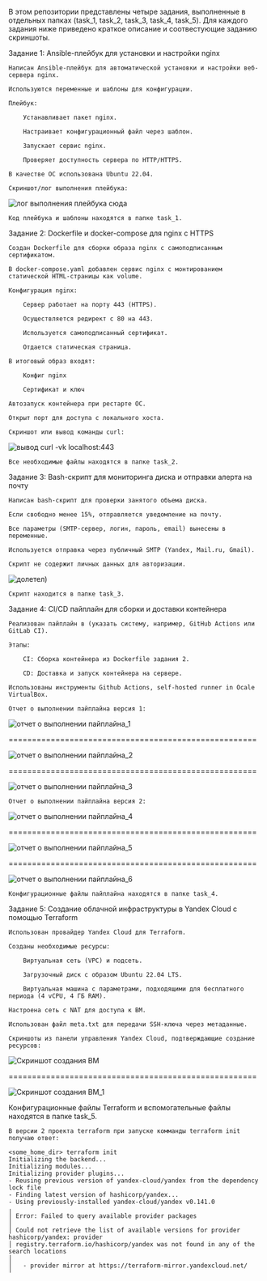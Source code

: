 В этом репозитории представлены четыре задания, выполненные в отдельных папках (task_1, task_2, task_3, task_4, task_5). Для каждого задания ниже приведено краткое описание и соотвестующие заданию скриншоты.

Задание 1: Ansible-плейбук для установки и настройки nginx

    Написан Ansible-плейбук для автоматической установки и настройки веб-сервера nginx.

    Используются переменные и шаблоны для конфигурации.

    Плейбук:

        Устанавливает пакет nginx.

        Настраивает конфигурационный файл через шаблон.

        Запускает сервис nginx.

        Проверяет доступность сервера по HTTP/HTTPS.

    В качестве ОС использована Ubuntu 22.04.

    Скриншот/лог выполнения плейбука:

![лог выполнения плейбука сюда](images/Picture1.png)

    Код плейбука и шаблоны находятся в папке task_1.

Задание 2: Dockerfile и docker-compose для nginx с HTTPS

    Создан Dockerfile для сборки образа nginx с самоподписанным сертификатом.

    В docker-compose.yaml добавлен сервис nginx с монтированием статической HTML-страницы как volume.

    Конфигурация nginx:

        Сервер работает на порту 443 (HTTPS).

        Осуществляется редирект с 80 на 443.

        Используется самоподписанный сертификат.

        Отдается статическая страница.

    В итоговый образ входят:

        Конфиг nginx

        Сертификат и ключ

    Автозапуск контейнера при рестарте ОС.

    Открыт порт для доступа с локального хоста.

    Скриншот или вывод команды curl:

![вывод curl -vk localhost:443](images/Picture2.png)

    Все необходимые файлы находятся в папке task_2.

Задание 3: Bash-скрипт для мониторинга диска и отправки алерта на почту

    Написан bash-скрипт для проверки занятого объема диска.

    Если свободно менее 15%, отправляется уведомление на почту.

    Все параметры (SMTP-сервер, логин, пароль, email) вынесены в переменные.

    Используется отправка через публичный SMTP (Yandex, Mail.ru, Gmail).

    Скрипт не содержит личных данных для авторизации.

![долетел)](images/Picture9.png)

    Скрипт находится в папке task_3.

Задание 4: CI/CD пайплайн для сборки и доставки контейнера

    Реализован пайплайн в (указать систему, например, GitHub Actions или GitLab CI).

    Этапы:

        CI: Сборка контейнера из Dockerfile задания 2.

        CD: Доставка и запуск контейнера на сервере.

    Использованы инструменты Github Actions, self-hosted runner in Ocale VirtualBox.

    Отчет о выполнении пайплайна версия 1:

![отчет о выполнении пайплайна_1](images/Picture3.png)

=====================================================

![отчет о выполнении пайплайна_2](images/Picture4.png)

=====================================================

![отчет о выполнении пайплайна_3](images/Picture5.png)

    Отчет о выполнении пайплайна версия 2:

![отчет о выполнении пайплайна_4](images/Picture6.png)

=====================================================

![отчет о выполнении пайплайна_5](images/Picture8.png)

=====================================================

![отчет о выполнении пайплайна_6](images/Picture7.png)

    Конфигурационные файлы пайплайна находятся в папке task_4.

Задание 5: Создание облачной инфраструктуры в Yandex Cloud с помощью Terraform

    Использован провайдер Yandex Cloud для Terraform.

    Созданы необходимые ресурсы:

        Виртуальная сеть (VPC) и подсеть.

        Загрузочный диск с образом Ubuntu 22.04 LTS.

        Виртуальная машина с параметрами, подходящими для бесплатного периода (4 vCPU, 4 ГБ RAM).

    Настроена сеть с NAT для доступа к ВМ.

    Использован файл meta.txt для передачи SSH-ключа через метаданные.

    Скриншоты из панели управления Yandex Cloud, подтверждающие создание ресурсов:

![Скриншот создания ВМ](images/Picture10.png)

=====================================================

![Скриншот создания ВМ_1](images/Picture11.png)
    
Конфигурационные файлы Terraform и вспомогательные файлы находятся в папке task_5.

    В версии 2 проекта terraform при запуске комманды terraform init получаю ответ:
    
    <some_home_dir> terraform init
    Initializing the backend...
    Initializing modules...
    Initializing provider plugins...
    - Reusing previous version of yandex-cloud/yandex from the dependency lock file
    - Finding latest version of hashicorp/yandex...
    - Using previously-installed yandex-cloud/yandex v0.141.0
    ╷
    │ Error: Failed to query available provider packages
    │ 
    │ Could not retrieve the list of available versions for provider hashicorp/yandex: provider
    │ registry.terraform.io/hashicorp/yandex was not found in any of the search locations
    │
    │   - provider mirror at https://terraform-mirror.yandexcloud.net/
    ╵ 